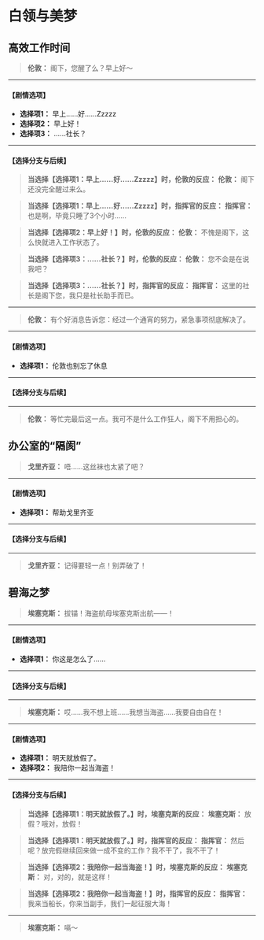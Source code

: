 # 白领与美梦

## 高效工作时间

> **伦敦：**
> 阁下，您醒了么？早上好～

---
#### **【剧情选项】**
*   **选择项1：** 早上……好……Zzzzz
*   **选择项2：** 早上好！
*   **选择项3：** ……社长？

---
#### **【选择分支与后续】**
> **当选择【选择项1：早上……好……Zzzzz】时，伦敦的反应：**
> **伦敦：** 阁下还没完全醒过来么。

> **当选择【选择项1：早上……好……Zzzzz】时，指挥官的反应：**
> **指挥官：** 也是啊，毕竟只睡了3个小时……

> **当选择【选择项2：早上好！】时，伦敦的反应：**
> **伦敦：** 不愧是阁下，这么快就进入工作状态了。

> **当选择【选择项3：……社长？】时，伦敦的反应：**
> **伦敦：** 您不会是在说我吧？

> **当选择【选择项3：……社长？】时，指挥官的反应：**
> **指挥官：** 这里的社长是阁下您，我只是社长助手而已。

---

> **伦敦：**
> 有个好消息告诉您：经过一个通宵的努力，紧急事项彻底解决了。

---
#### **【剧情选项】**
*   **选择项1：** 伦敦也别忘了休息

---
#### **【选择分支与后续】**
---

> **伦敦：**
> 等忙完最后这一点。我可不是什么工作狂人，阁下不用担心的。

## 办公室的“隔阂”

> **戈里齐亚：**
> 唔……这丝袜也太紧了吧？

---
#### **【剧情选项】**
*   **选择项1：** 帮助戈里齐亚

---
#### **【选择分支与后续】**
---

> **戈里齐亚：**
> 记得要轻一点！别弄破了！

## 碧海之梦

> **埃塞克斯：**
> 拔锚！海盗航母埃塞克斯出航——！

---
#### **【剧情选项】**
*   **选择项1：** 你这是怎么了……

---
#### **【选择分支与后续】**
---

> **埃塞克斯：**
> 哎……我不想上班……我想当海盗……我要自由自在！

---
#### **【剧情选项】**
*   **选择项1：** 明天就放假了。
*   **选择项2：** 我陪你一起当海盗！

---
#### **【选择分支与后续】**
> **当选择【选择项1：明天就放假了。】时，埃塞克斯的反应：**
> **埃塞克斯：** 放假？哦对，放假！

> **当选择【选择项1：明天就放假了。】时，指挥官的反应：**
> **指挥官：** 然后呢？放完假继续回来做一成不变的工作？我不干了，我不干了！

> **当选择【选择项2：我陪你一起当海盗！】时，埃塞克斯的反应：**
> **埃塞克斯：** 对，对的，就是这样！

> **当选择【选择项2：我陪你一起当海盗！】时，指挥官的反应：**
> **指挥官：** 我来当船长，你来当副手，我们一起征服大海！

---

> **埃塞克斯：**
> 嗝～

